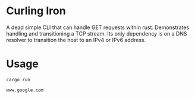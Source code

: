 # Curling Iron

A dead simple CLI that can handle GET requests within rust.
Demonstrates handling and transitioning a TCP stream. Its only
dependency is on a DNS resolver to transition the host to an IPv4 or IPv6 address.

# Usage
```
cargo run

www.google.com
```

